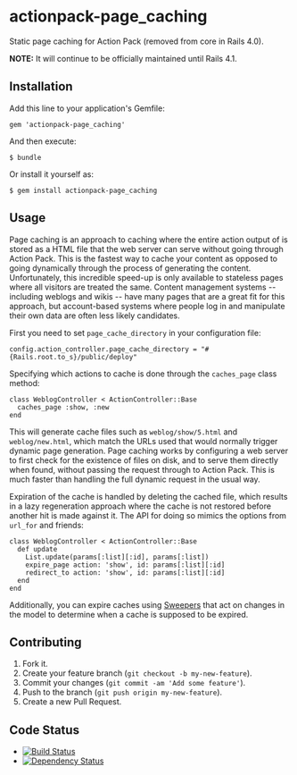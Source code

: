 actionpack-page_caching
=======================

Static page caching for Action Pack (removed from core in Rails 4.0).

**NOTE:** It will continue to be officially maintained until Rails 4.1.

Installation
------------

Add this line to your application's Gemfile:

    gem 'actionpack-page_caching'

And then execute:

    $ bundle

Or install it yourself as:

    $ gem install actionpack-page_caching

Usage
-----

Page caching is an approach to caching where the entire action output of is
stored as a HTML file that the web server can serve without going through
Action Pack. This is the fastest way to cache your content as opposed to going
dynamically through the process of generating the content. Unfortunately, this
incredible speed-up is only available to stateless pages where all visitors are
treated the same. Content management systems -- including weblogs and wikis --
have many pages that are a great fit for this approach, but account-based systems
where people log in and manipulate their own data are often less likely candidates.

First you need to set `page_cache_directory` in your configuration file:

    config.action_controller.page_cache_directory = "#{Rails.root.to_s}/public/deploy"

Specifying which actions to cache is done through the `caches_page` class method:

    class WeblogController < ActionController::Base
      caches_page :show, :new
    end

This will generate cache files such as `weblog/show/5.html` and
`weblog/new.html`, which match the URLs used that would normally trigger
dynamic page generation. Page caching works by configuring a web server to first
check for the existence of files on disk, and to serve them directly when found,
without passing the request through to Action Pack. This is much faster than
handling the full dynamic request in the usual way.

Expiration of the cache is handled by deleting the cached file, which results
in a lazy regeneration approach where the cache is not restored before another
hit is made against it. The API for doing so mimics the options from `url_for`
and friends:

    class WeblogController < ActionController::Base
      def update
        List.update(params[:list][:id], params[:list])
        expire_page action: 'show', id: params[:list][:id]
        redirect_to action: 'show', id: params[:list][:id]
      end
    end

Additionally, you can expire caches using [Sweepers](https://github.com/rails/rails-observers#action-controller-sweeper)
that act on changes in the model to determine when a cache is supposed to be expired.

Contributing
------------

1. Fork it.
2. Create your feature branch (`git checkout -b my-new-feature`).
3. Commit your changes (`git commit -am 'Add some feature'`).
4. Push to the branch (`git push origin my-new-feature`).
5. Create a new Pull Request.

Code Status
-----------

* [![Build Status](https://travis-ci.org/rails/actionpack-page_caching.png?branch=master)](https://travis-ci.org/rails/page_caching)
* [![Dependency Status](https://gemnasium.com/rails/actionpack-page_caching.png)](https://gemnasium.com/rails/actionpack-page_caching)
